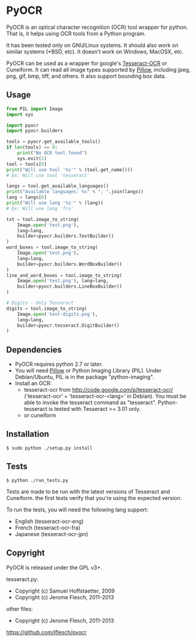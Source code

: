 # PyOCR

PyOCR is an optical character recognition (OCR) tool wrapper for python.
That is, it helps using OCR tools from a Python program.

It has been tested only on GNU/Linux systems. It should also work on similar
systems (*BSD, etc). It doesn't work on Windows, MacOSX, etc.

PyOCR can be used as a wrapper for google's
[Tesseract-OCR](http://code.google.com/p/tesseract-ocr/) or Cuneiform.
It can read all image types supported by
[Pillow](https://github.com/python-imaging/Pillow), including jpeg, png, gif,
bmp, tiff, and others. It also support bounding box data.


## Usage
```Python
from PIL import Image
import sys

import pyocr
import pyocr.builders

tools = pyocr.get_available_tools()
if len(tools) == 0:
    print("No OCR tool found")
    sys.exit(1)
tool = tools[0]
print("Will use tool '%s'" % (tool.get_name()))
# Ex: Will use tool 'tesseract'

langs = tool.get_available_languages()
print("Available languages: %s" % ", ".join(langs))
lang = langs[0]
print("Will use lang '%s'" % (lang))
# Ex: Will use lang 'fra'

txt = tool.image_to_string(
    Image.open('test.png'),
    lang=lang,
    builder=pyocr.builders.TextBuilder()
)
word_boxes = tool.image_to_string(
    Image.open('test.png'),
    lang=lang,
    builder=pyocr.builders.WordBoxBuilder()
)
line_and_word_boxes = tool.image_to_string(
    Image.open('test.png'), lang=lang,
    builder=pyocr.builders.LineBoxBuilder()
)

# Digits - Only Tesseract
digits = tool.image_to_string(
    Image.open('test-digits.png'),
    lang=lang,
    builder=pyocr.tesseract.DigitBuilder()
)

```
## Dependencies

* PyOCR requires python 2.7 or later.
* You will need [Pillow](https://github.com/python-imaging/Pillow)
  or Python Imaging Library (PIL). Under Debian/Ubuntu, PIL is in
  the package "python-imaging".
* Install an OCR:
  * tesseract-ocr from http://code.google.com/p/tesseract-ocr/
    ('tesseract-ocr' + 'tesseract-ocr-&lt;lang&gt;' in Debian).
    You must be able to invoke the tesseract command as "tesseract".
    Python-tesseract is tested with Tesseract >= 3.01 only.
  * or cuneiform


## Installation

    $ sudo python ./setup.py install


## Tests

    $ python ./run_tests.py

Tests are made to be run with the latest versions of Tesseract and Cuneiform.
the first tests verify that you're using the expected version.

To run the tests, you will need the following lang support:
- English (tesseract-ocr-eng)
- French (tesseract-ocr-fra)
- Japanese (tesseract-ocr-jpn)


## Copyright

PyOCR is released under the GPL v3+.

tesseract.py:

* Copyright (c) Samuel Hoffstaetter, 2009
* Copyright (c) Jerome Flesch, 2011-2013

other files:

* Copyright (c) Jerome Flesch, 2011-2013

https://github.com/jflesch/pyocr

